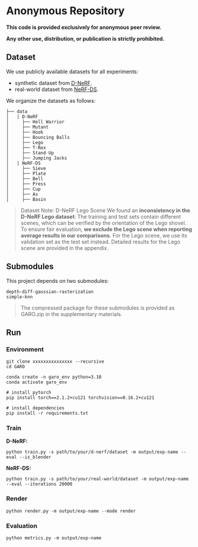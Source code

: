 # Anonymous Repository

**This code is provided exclusively for anonymous peer review.**

**Any other use, distribution, or publication is strictly prohibited.**

## Dataset

We use publicly available datasets for all experiments:  

- synthetic dataset from [D-NeRF](https://www.albertpumarola.com/research/D-NeRF/index.html).
- real-world dataset from [NeRF-DS](https://jokeryan.github.io/projects/nerf-ds/).

We organize the datasets as follows:

```shell
├── data
│   | D-NeRF 
│     ├── Hell Warrior
│     ├── Mutant
│     ├── Hook
│     ├── Bouncing Balls
│     ├── Lego
│     ├── T-Rex
│     ├── Stand Up
│     ├── Jumping Jacks
│   | NeRF-DS
│     ├── Sieve
│     ├── Plate
│     ├── Bell
│     ├── Press
│     ├── Cup
│     ├── As
│     ├── Basin
```

> Dataset Note: D-NeRF Lego Scene
We found an **inconsistency in the D-NeRF Lego dataset**:
The training and test sets contain different scenes, which can be verified by the orientation of the Lego shovel.
To ensure fair evaluation, **we exclude the Lego scene when reporting average results in our comparisons**.
For the Lego scene, we use its validation set as the test set instead.
Detailed results for the Lego scene are provided in the appendix.

## Submodules

This project depends on two submodules:
```shell
depth-diff-gaussian-rasterization
simple-knn
```
> The compressed package for these submodules is provided as GARO.zip in the supplementary materials.

## Run

### Environment

```shell
git clone xxxxxxxxxxxxxxx --recursive
cd GARO

conda create -n garo_env python=3.10
conda activate garo_env

# install pytorch
pip install torch==2.1.2+cu121 torchvision==0.16.2+cu121

# install dependencies
pip install -r requirements.txt
```

### Train

**D-NeRF:**

```shell
python train.py -s path/to/your/d-nerf/dataset -m output/exp-name --eval --is_blender
```

**NeRF-DS:**

```shell
python train.py -s path/to/your/real-world/dataset -m output/exp-name --eval --iterations 20000
```

### Render

```shell
python render.py -m output/exp-name --mode render
```

### Evaluation

```shell
python metrics.py -m output/exp-name
```

